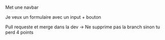 Met une navbar 

Je veux un formulaire avec un input + bouton 

Pull requeste et merge dans la dev -> Ne supprime pas la branch sinon tu perd 4 points